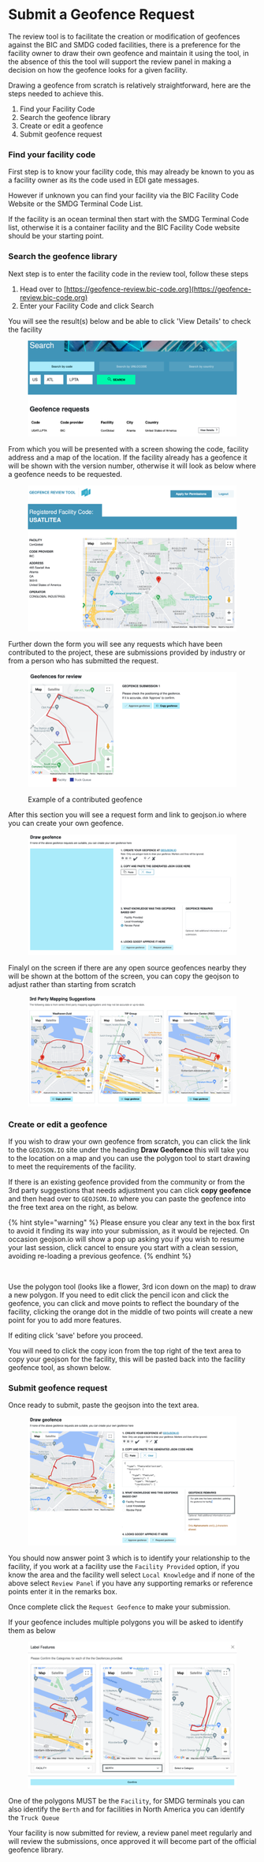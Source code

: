 # Submit a Geofence Request

The review tool is to facilitate the creation or modification of geofences against the BIC and SMDG coded facilities, there is a preference for the facility owner to draw their own geofence and maintain it using the tool, in the absence of this the tool will support the review panel in making a decision on how the geofence looks for a given facility.

Drawing a geofence from scratch is relatively straightforward, here are the steps needed to achieve this.

1. Find your Facility Code
2. Search the geofence library
3. Create or edit a geofence
4. Submit geofence request

### Find your facility code

First step is to know your facility code, this may already be known to you as a facility owner as its the code used in EDI gate messages.

However if unknown you can find your facility via the BIC Facility Code Website or the SMDG Terminal Code List.

If the facility is an ocean terminal then start with the SMDG Terminal Code list, otherwise it is a container facility and the BIC Facility Code website should be your starting point.

### Search the geofence library

Next step is to enter the facility code in the review tool, follow these steps

1. Head over to [https://geofence-review.bic-code.org](https://geofence-review.bic-code.org)
2. Enter your Facility Code and click Search

You will see the result(s) below and be able to click 'View Details' to check the facility&#x20;

<figure><img src=".gitbook/assets/Screenshot 2023-10-30 at 14.55.10.png" alt=""><figcaption></figcaption></figure>

From which you will be presented with a screen showing the code, facility address and a map of the location.  If the facility already has a geofence it will be shown with the version number, otherwise it will look as below where a geofence needs to be requested.

<figure><img src=".gitbook/assets/Screenshot 2023-10-30 at 14.56.53.png" alt=""><figcaption></figcaption></figure>

Further down the form you will see any requests which have been contributed to the project, these are submissions provided by industry or from a person who has submitted the request.

<figure><img src=".gitbook/assets/Screenshot 2023-10-30 at 14.58.30.png" alt=""><figcaption><p>Example of a contributed geofence</p></figcaption></figure>

After this section you will see a request form and link to geojson.io where you can create your own geofence.

<figure><img src=".gitbook/assets/Screenshot 2023-10-30 at 17.07.46.png" alt=""><figcaption></figcaption></figure>

Finalyl on the screen if there are any open source geofences nearby they will be shown at the bottom of the screen, you can copy the geojson to adjust rather than starting from scratch

<figure><img src=".gitbook/assets/Screenshot 2023-10-30 at 17.09.43.png" alt=""><figcaption></figcaption></figure>

### Create or edit a geofence

If you wish to draw your own geofence from scratch, you can click the link to the `GEOJSON.IO` site under the heading **Draw Geofence** this will take you to the location on a map and you can use the polygon tool to start drawing to meet the requirements of the facility.

If there is an existing geofence provided from the community or from the 3rd party suggestions that needs adjustment you can click **copy geofence** and then head over to `GEOJSON.IO` where you can paste the geofence into the free text area on the right, as below.

{% hint style="warning" %}
Please ensure you clear any text in the box first to avoid it finding its way into your submission, as it would be rejected.  On occasion geojson.io will show a pop up asking you if you wish to resume your last session, click cancel to ensure you start with a clean session, avoiding re-loading a previous geofence.
{% endhint %}

<figure><img src=".gitbook/assets/Screenshot 2023-10-30 at 17.14.24.png" alt=""><figcaption></figcaption></figure>

Use the polygon tool (looks like a flower, 3rd icon down on the map) to draw a new polygon.  If you need to edit click the pencil icon and click the geofence, you can click and move points to reflect the boundary of the facility, clicking the orange dot in the middle of two points will create a new point for you to add more features.

If editing click 'save' before you proceed.

You will need to click the copy icon from the top right of the text area to copy your geojson for the facility, this will be pasted back into the facility geofence tool, as shown below.

### Submit geofence request

Once ready to submit, paste the geojson into the text area.

<figure><img src=".gitbook/assets/Screenshot 2023-10-30 at 17.22.15.png" alt=""><figcaption></figcaption></figure>

You should now answer point 3 which is to identify your relationship to the facility, if you work at a facility use the `Facility Provided` option, if you know the area and the facility well select `Local Knowledge` and if none of the above select `Review Panel` if you have any supporting remarks or reference points enter it in the remarks box.

Once complete click the `Request Geofence` to make your submission.

If your geofence includes multiple polygons you will be asked to identify them as below

<figure><img src=".gitbook/assets/Screenshot 2023-10-30 at 17.27.24.png" alt=""><figcaption></figcaption></figure>

One of the polygons MUST be the `Facility`, for SMDG terminals you can also identify the `Berth` and for facilities in North America you can identify the `Truck Queue`

Your facility is now submitted for review, a review panel meet regularly and will review the submissions, once approved it will become part of the official geofence library.
